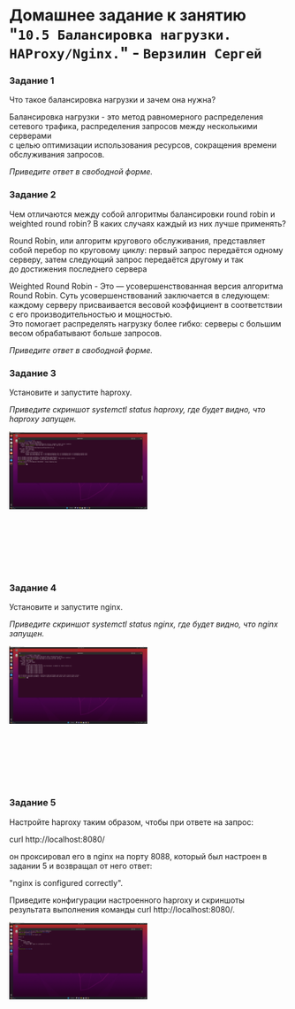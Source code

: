 # Домашнее задание к занятию "`10.5 Балансировка нагрузки. HAProxy/Nginx.`" - `Верзилин Сергей`

### Задание 1

  Что такое балансировка нагрузки и зачем она нужна?

Балансировка нагрузки - это метод равномерного распределения сетевого трафика, распределения запросов между несколькими серверами  
с целью оптимизации использования ресурсов, сокращения времени обслуживания запросов.    

*Приведите ответ в свободной форме.*

  

### Задание 2

  Чем отличаются между собой алгоритмы балансировки round robin и weighted round robin? В каких случаях каждый из них лучше применять?

Round Robin, или алгоритм кругового обслуживания, представляет собой перебор по круговому циклу: первый запрос передаётся одному   
серверу, затем следующий запрос передаётся другому и так до достижения последнего сервера

Weighted Round Robin - Это — усовершенствованная версия алгоритма Round Robin. Суть усовершенствований заключается в следующем:  
 каждому серверу присваивается весовой коэффициент в соответствии с его производительностью и мощностью.  
Это помогает распределять нагрузку более гибко: серверы с большим весом обрабатывают больше запросов.

*Приведите ответ в свободной форме.*
  
  


### Задание 3

  Установите и запустите haproxy.

*Приведите скриншот systemctl status haproxy, где будет видно, что haproxy запущен.*

<div style="width:250px ; height:250px">

![Скриншот дашборда](https://github.com/sergey-vs/gitlab-hw/blob/main/img/img22.png)

</div>

  

### Задание 4

  Установите и запустите nginx.

*Приведите скриншот systemctl status nginx, где будет видно, что nginx запущен.*

<div style="width:250px ; height:250px">

![Скриншот дашборда](https://github.com/sergey-vs/gitlab-hw/blob/main/img/img21.png)

</div>


### Задание 5

Настройте haproxy таким образом, чтобы при ответе на запрос:

curl http://localhost:8080/

он проксировал его в nginx на порту 8088, который был настроен в задании 5 и возвращал от него ответ:

"nginx is configured correctly".

Приведите конфигурации настроенного haproxy и скриншоты результата выполнения команды curl http://localhost:8080/.

<div style="width:250px ; height:250px">

![Скриншот дашборда](https://github.com/sergey-vs/gitlab-hw/blob/main/img/img23.png)

</div>
